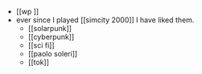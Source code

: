 - [[wp ]]
- ever since I played [[simcity 2000]] I have liked them.
	- [[solarpunk]]
	- [[cyberpunk]]
	- [[sci fi]]
	- [[paolo soleri]]
	- [[tok]]